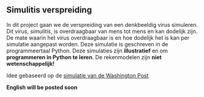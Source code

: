 ## Simulitis verspreiding

In dit project gaan we de verspreiding van een denkbeeldig virus simuleren. Dit virus, _simulitis_, is overdraagbaar van mens tot mens en kan dodelijk zijn. De mate waarin het virus overdraagbaar is en hoe dodelijk het is kan per simulatie aangepast worden. Deze simulatie is geschreven in de programmeertaal Python. Deze simulaties zijn **illustratief** en om **programmeren in Python te leren**. De rekenmodelen zijn **niet wetenschappelijk!**

Idee gebaseerd op de [simulatie van de Washington Post](https://www.washingtonpost.com/graphics/2020/world/corona-simulator/)

**English will be posted soon**

